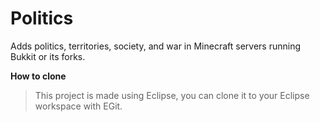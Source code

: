 # Politics
Adds politics, territories, society, and war in Minecraft servers running Bukkit or its forks.

**How to clone**
>This project is made using Eclipse, you can clone it to your Eclipse workspace with EGit.
